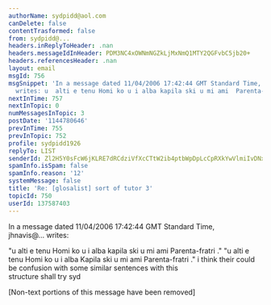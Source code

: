```yaml
---
authorName: sydpidd@aol.com
canDelete: false
contentTrasformed: false
from: sydpidd@...
headers.inReplyToHeader: .nan
headers.messageIdInHeader: PDM3NC4xOWNmNGZkLjMxNmQ1MTY2QGFvbC5jb20+
headers.referencesHeader: .nan
layout: email
msgId: 756
msgSnippet: 'In a message dated 11/04/2006 17:42:44 GMT Standard Time, jhnavis@yahoo.co.uk
  writes: u  alti e tenu Homi ko u i alba kapila ski u mi ami  Parenta-fratri . '
nextInTime: 757
nextInTopic: 0
numMessagesInTopic: 3
postDate: '1144780646'
prevInTime: 755
prevInTopic: 752
profile: sydpidd1926
replyTo: LIST
senderId: Zl2H5Y0sFcW6jKLRE7dRCdziVfXcCTtW2ib4ptbWpDpLcCpRXkYwVlmiIvDNxpDLS2OHEMpR
spamInfo.isSpam: false
spamInfo.reason: '12'
systemMessage: false
title: 'Re: [glosalist] sort of tutor 3'
topicId: 750
userId: 137587403
---
```


In a message dated 11/04/2006 17:42:44 GMT Standard Time,  
jhnavis@... writes:

"u  alti e tenu Homi ko u i alba kapila ski u mi ami  Parenta-fratri ."
"u  alti e tenu Homi ko u i alba Kapila ski u mi ami  Parenta-fratri ."
i  think their could be confusion with some similar sentences with this  
structure
shall try
syd


[Non-text portions of this message have been removed]


